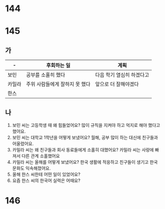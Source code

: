 # 144
# 145
## 가
| -   | 후회하는 일            | 계획             |
| --- | ----------------- | -------------- |
| 보민  | 공부를 소홀히 했다        | 다음 학기 열심히 하겠다고 |
| 카밀라 | 주위 사람들에게 잘하지 못 했다 | 앞으로 더 잘해야겠다    |
| 한스  |                   |                |
## 나
1. 보민 씨는 고등학생 때 왜 힘들었어요? 많이 규칙을 지켜야 하고 억지로 해야 했다고 했어요.
2. 보민 씨는 대학교 1학년을 어떻게 보냈어요? 월해, 공부 많이 하는 대신에 친구들과 어울렸어요.
3. 카밀라 씨는 왜 친구들과 회사 동료들에게 소홀히 대했어요? 카밀라 씨는 사랑에 빠져서 다른 관계 소홀했어요
4. 카밀라 씨는 올해를 어떻게 보냈어요? 한국 생활에 적응하고 친구들이 생기고 한국 문화도 익속해졌어요.
5. 올해 한스 씨한테 어떤 일이 있었어요? 
6. 요즘 한스 씨의 한국어 실력은 어때요?
# 146